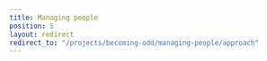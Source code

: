 ```yaml
---
title: Managing people
position: 5
layout: redirect
redirect_to: "/projects/becoming-odd/managing-people/approach"
---
```

